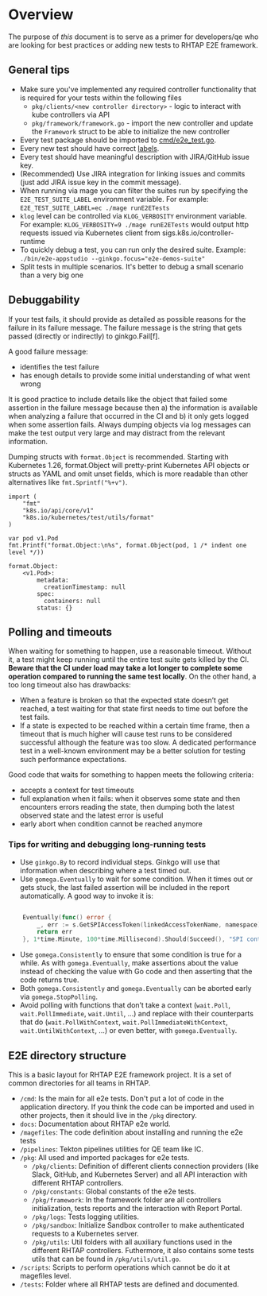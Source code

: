 # Overview
The purpose of *this* document is to serve as a primer for developers/qe who are looking for best practices or adding new tests to RHTAP E2E framework.

## General tips

* Make sure you've implemented any required controller functionality that is required for your tests within the following files
   * `pkg/clients/<new controller directory>` - logic to interact with kube controllers via API
   * `pkg/framework/framework.go` - import the new controller and update the `Framework` struct to be able to initialize the new controller
* Every test package should be imported to [cmd/e2e_test.go](https://github.com/konflux-ci/e2e-tests/blob/main/cmd/e2e_test.go#L15).
* Every new test should have correct [labels](docs/LabelsNaming.md).
* Every test should have meaningful description with JIRA/GitHub issue key.
* (Recommended) Use JIRA integration for linking issues and commits (just add JIRA issue key in the commit message).
* When running via mage you can filter the suites run by specifying the
  `E2E_TEST_SUITE_LABEL` environment variable. For example:
  `E2E_TEST_SUITE_LABEL=ec ./mage runE2ETests`
* `klog` level can be controlled via `KLOG_VERBOSITY` environment variable. For
  example: `KLOG_VERBOSITY=9 ./mage runE2ETests` would output http requests
  issued via Kubernetes client from sigs.k8s.io/controller-runtime
* To quickly debug a test, you can run only the desired suite. Example: `./bin/e2e-appstudio --ginkgo.focus="e2e-demos-suite"`
* Split tests in multiple scenarios. It's better to debug a small scenario than a very big one

## Debuggability

If your test fails, it should provide as detailed as possible reasons for the failure in its failure message. The failure message is the string that gets passed (directly or indirectly) to ginkgo.Fail[f].

A good failure message:
* identifies the test failure
* has enough details to provide some initial understanding of what went wrong

It is good practice to include details like the object that failed some assertion in the failure message because then a) the information is available when analyzing a failure that occurred in the CI and b) it only gets logged when some assertion fails. Always dumping objects via log messages can make the test output very large and may distract from the relevant information.

Dumping structs with `format.Object` is recommended. Starting with Kubernetes 1.26, format.Object will pretty-print Kubernetes API objects or structs as YAML and omit unset fields, which is more readable than other alternatives like `fmt.Sprintf("%+v")`.

```golang
import (
    "fmt"
    "k8s.io/api/core/v1"
    "k8s.io/kubernetes/test/utils/format"
)

var pod v1.Pod
fmt.Printf("format.Object:\n%s", format.Object(pod, 1 /* indent one level */))

format.Object:
    <v1.Pod>:
        metadata:
          creationTimestamp: null
        spec:
          containers: null
        status: {}
```
## Polling and timeouts

When waiting for something to happen, use a reasonable timeout. Without it, a test might keep running until the entire test suite gets killed by the CI. **Beware that the CI under load may take a lot longer to complete some operation compared to running the same test locally**. On the other hand, a too long timeout also has drawbacks:

* When a feature is broken so that the expected state doesn’t get reached, a test waiting for that state first needs to time out before the test fails.
* If a state is expected to be reached within a certain time frame, then a timeout that is much higher will cause test runs to be considered successful although the feature was too slow. A dedicated performance test in a well-known environment may be a better solution for testing such performance expectations.

Good code that waits for something to happen meets the following criteria:
* accepts a context for test timeouts
* full explanation when it fails: when it observes some state and then encounters errors reading the state, then dumping both the latest observed state and the latest error is useful
* early abort when condition cannot be reached anymore

### Tips for writing and debugging long-running tests

* Use `ginkgo.By` to record individual steps. Ginkgo will use that information when describing where a test timed out.
* Use `gomega.Eventually` to wait for some condition. When it times out or gets stuck, the last failed assertion will be included in the report automatically. A good way to invoke it is:
```go

	Eventually(func() error {
		_, err := s.GetSPIAccessToken(linkedAccessTokenName, namespace)
		return err
	}, 1*time.Minute, 100*time.Millisecond).Should(Succeed(), "SPI controller didn't create the SPIAccessToken")
```
* Use `gomega.Consistently` to ensure that some condition is true for a while. As with `gomega.Eventually`, make assertions about the value instead of checking the value with Go code and then asserting that the code returns true.
* Both `gomega.Consistently` and `gomega.Eventually` can be aborted early via `gomega.StopPolling`.
* Avoid polling with functions that don’t take a context (`wait.Poll`, `wait.PollImmediate`, `wait.Until`, …) and replace with their counterparts that do (`wait.PollWithContext`, `wait.PollImmediateWithContext`, `wait.UntilWithContext`, …) or even better, with `gomega.Eventually`.

## E2E directory structure

This is a basic layout for RHTAP E2E framework project. It is a set of common directories for all teams in RHTAP.

* `/cmd`: Is the main for all e2e tests. Don't put a lot of code in the application directory. If you think the code can be imported and used in other projects, then it should live in the `/pkg` directory.
* `docs`: Documentation about RHTAP e2e world.
* `/magefiles`: The code definition about installing and running the e2e tests
* `/pipelines`: Tekton pipelines utilities for QE team like IC.
* `/pkg`: All used and imported packages for e2e tests.
  * `/pkg/clients`: Definition of different clients connection providers (like Slack, GitHub, and Kubernetes Server) and all API interaction with different RHTAP controllers.
  * `/pkg/constants`: Global constants of the e2e tests.
  * `/pkg/framework`: In the framework folder are all controllers initialization, tests reports and the interaction with Report Portal.
  * `/pkg/logs`: Tests logging utilities.
  * `/pkg/sandbox`: Initialize Sandbox controller to make authenticated requests to a Kubernetes server.
  * `/pkg/utils`: Util folders with all auxiliary functions used in the different RHTAP controllers. Futhermore, it also contains some tests utils that can be found in `/pkg/utils/util.go`.
* `/scripts`: Scripts to perform operations which cannot be do it at magefiles level.
* `/tests`: Folder where all RHTAP tests are defined and documented.
